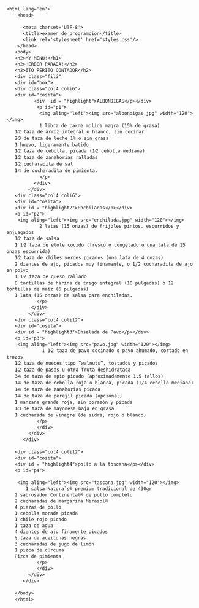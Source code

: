 <!DOCTYPE html>
    <html lang='en'>
        <head>
       
          <meta charset='UTF-8'>
          <title>examen de programcion</title>
          <link rel='stylesheet' href='styles.css'/>
        </head>
       <body>
       <h2>MY MENU!</h1>
       <h2>HERBER PARADA!</h2>
       <h2>6TO PERITO CONTADOR</h2>
       <div class="fili"
       <div id="box">
       <div class="col4 coli6">
       <div id="cosita">
              <div  id = "highlight">ALBONDIGAS</p></div>
               <p id="p1"> 
                <img aling="left"><img src="albondigas.jpg" width="120"></img>
                1 libra de carne molida magra (15% de grasa)
       1⁄2 taza de arroz integral o blanco, sin cocinar
       2⁄3 de taza de leche 1% o sin grasa
       1 huevo, ligeramente batido
       1⁄2 taza de cebolla, picada (1⁄2 cebolla mediana)
       1⁄2 taza de zanahorias ralladas
       1⁄2 cucharadita de sal
       1⁄4 de cucharadita de pimienta.
                </p>
              </div>
            </div>
       <div class="col4 coli6">
       <div id="cosita">             
       <div id = "highlight2">Enchiladas</p></div>
       <p id="p2">
        <img aling="left"><img src="enchilada.jpg" width="120"></img>
                2 latas (15 onzas) de frijoles pintos, escurridos y enjuagados
       1⁄2 taza de salsa
       1 1⁄2 taza de elote cocido (fresco o congelado o una lata de 15 onzas escurrida)
       1⁄2 taza de chiles verdes picados (una lata de 4 onzas)
       2 dientes de ajo, picados muy finamente, o 1/2 cucharadita de ajo en polvo
       1 1⁄2 taza de queso rallado
       8 tortillas de harina de trigo integral (10 pulgadas) o 12 tortillas de maíz (6 pulgadas)
       1 lata (15 onzas) de salsa para enchiladas.
               </p>
             </div>
            </div>
       <div class="col4 coli12">
       <div id="cosita">
       <div id = "highlight3">Ensalada de Pavo</p></div>
       <p id="p3">
        <img aling="left"><img src="pavo.jpg" width="120"></img>
                 1 1⁄2 taza de pavo cocinado o pavo ahumado, cortado en trozos
       1⁄2 taza de nueces tipo “walnuts”, tostados y picados
       1⁄2 taza de pasas u otra fruta deshidratada
       3⁄4 de taza de apio picado (aproximadamente 1.5 tallos)
       1⁄4 de taza de cebolla roja o blanca, picada (1/4 cebolla mediana)
       1⁄4 de taza de zanahorias picada
       1⁄4 de taza de perejil picado (opcional)
       1 manzana grande roja, sin corazón y picada
       1⁄3 de taza de mayonesa baja en grasa
       1 cucharada de vinagre (de sidra, rojo o blanco)
               </p>
               </div>
            </div>
          </div>
       
       <div class="col4 coli12">
       <div id="cosita">
       <div id = "highlight4">pollo a la toscana</p></div>
       <p id="p4">
         
        <img aling="left"><img src="tascana.jpg" width="120"></img>
           1 salsa Natura`s® premium tradicional de 430gr
       2 sabrosador Continental® de pollo completo
       2 cucharadas de margarina Mirasol®
       4 piezas de pollo
       1 cebolla morada picada
       1 chile rojo picado
       1 taza de agua
       4 dientes de ajo finamente picados
       ½ taza de aceitunas negras
       3 cucharadas de jugo de limón
       1 pizca de cúrcuma
       Pizca de pimienta
               </p>
               </div>
            </div>
          </div>
       
       </body>
       </html>

